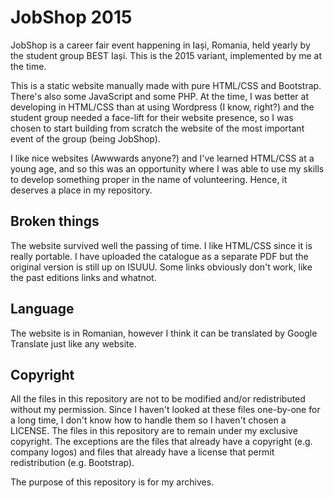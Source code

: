 # JobShop 2015

JobShop is a career fair event happening in Iași, Romania, held yearly by the student group BEST Iași. This is the 2015 variant, implemented by me at the time.

This is a static website manually made with pure HTML/CSS and Bootstrap. There's also some JavaScript and some PHP. At the time, I was better at developing in HTML/CSS than at using Wordpress (I know, right?) and the student group needed a face-lift for their website presence, so I was chosen to start building from scratch the website of the most important event of the group (being JobShop).

I like nice websites (Awwwards anyone?) and I've learned HTML/CSS at a young age, and so this was an opportunity where I was able to use my skills to develop something proper in the name of volunteering. Hence, it deserves a place in my repository.

## Broken things

The website survived well the passing of time. I like HTML/CSS since it is really portable. I have uploaded the catalogue as a separate PDF but the original version is still up on ISUUU. Some links obviously don't work, like the past editions links and whatnot.

## Language

The website is in Romanian, however I think it can be translated by Google Translate just like any website. 

## Copyright

All the files in this repository are not to be modified and/or redistributed without my permission. Since I haven't looked at these files one-by-one for a long time, I don't know how to handle them so I haven't chosen a LICENSE. The files in this repository are to remain under my exclusive copyright. The exceptions are the files that already have a copyright (e.g. company logos) and files that already have a license that permit redistribution (e.g. Bootstrap).

The purpose of this repository is for my archives.
